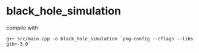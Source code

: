 # black_hole_simulation

compile with
```
g++ src/main.cpp -o black_hole_simulation `pkg-config --cflags --libs gtk+-3.0`
```
